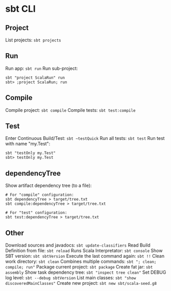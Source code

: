 # sbt CLI

## Project
List projects: `sbt projects`

## Run

Run app: `sbt run`
Run sub-project:
```
sbt "project ScalaRun" run
sbt> ;project ScalaRun; run
```

## Compile

Compile project: `sbt compile`
Compile tests: `sbt test:compile`

## Test

Enter Continuous Build/Test: `sbt ~testQuick`
Run all tests: `sbt test`
Run test with name "my.Test": 
```
sbt "testOnly my.Test"
sbt> testOnly my.Test
```

## dependencyTree

Show artifact dependency tree (to a file):
```
# For "compile" configuration:
sbt dependencyTree > target/tree.txt
sbt compile:dependencyTree > target/tree.txt

# For "test" configuration:
sbt test:dependencyTree > target/tree.txt
```

## Other

Download sources and javadocs: `sbt update-classifiers`
Read Build Definition from file: `sbt reload`
Runs Scala Interpretator:  `sbt console`
Show SBT version: `sbt sbtVersion`
Execute the last command again: `sbt !!`
Clean work directory: `sbt clean`
Combines multiple commands: `sbt "; clean; compile; run"`
Package current project: `sbt package`
Create fat jar: `sbt assembly`
Show task dependency tree: `sbt "inspect tree clean"`
Set DEBUG log level: `sbt --debug sbtVersion`
List main classes: `sbt "show discoveredMainClasses"`
Create new project: `sbt new sbt/scala-seed.g8`
